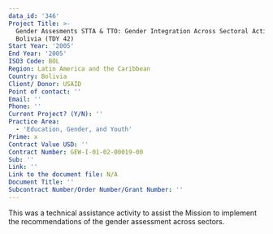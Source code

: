 ```yaml
---
data_id: '346'
Project Title: >-
  Gender Assesments STTA & TTO: Gender Integration Across Sectoral Activities:
  Bolivia (TDY 42)
Start Year: '2005'
End Year: '2005'
ISO3 Code: BOL
Region: Latin America and the Caribbean
Country: Bolivia
Client/ Donor: USAID
Point of contact: ''
Email: ''
Phone: ''
Current Project? (Y/N): ''
Practice Area:
  - 'Education, Gender, and Youth'
Prime: x
Contract Value USD: ''
Contract Number: GEW-I-01-02-00019-00
Sub: ''
Link: ''
Link to the document file: N/A
Document Title: ''
Subcontract Number/Order Number/Grant Number: ''
---
```

This was a technical assistance activity to assist the Mission to implement the recommendations of the gender assessment across sectors.